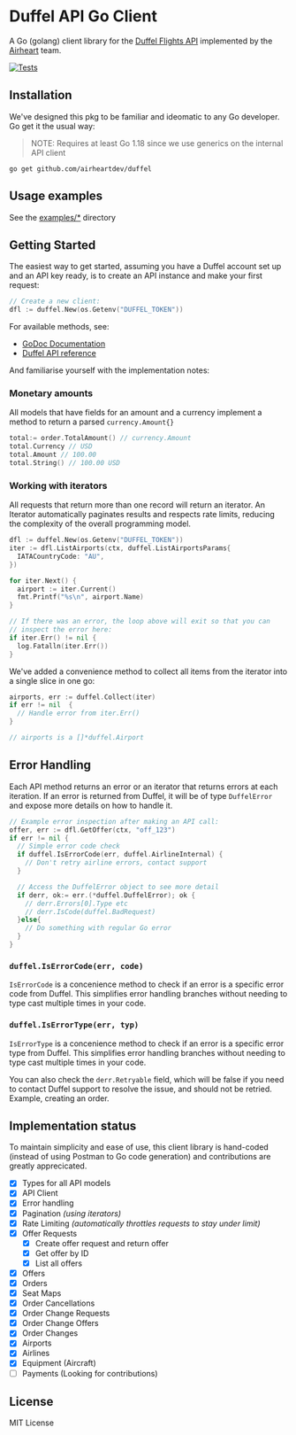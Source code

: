 # Duffel API Go Client

A Go (golang) client library for the [Duffel Flights API](https://duffel.com) implemented by the [Airheart](https://airheart.com) team.

[![Tests](https://github.com/airheartdev/duffel/actions/workflows/ci.yaml/badge.svg)](https://github.com/airheartdev/duffel/actions/workflows/ci.yaml)

## Installation

We've designed this pkg to be familiar and ideomatic to any Go developer. Go get it the usual way:

> NOTE: Requires at least Go 1.18 since we use generics on the internal API client

```shell
go get github.com/airheartdev/duffel
```

## Usage examples

See the [examples/\*](/examples/) directory

## Getting Started

The easiest way to get started, assuming you have a Duffel account set up and an API key ready, is to create an API instance and make your first request:

```go
// Create a new client:
dfl := duffel.New(os.Getenv("DUFFEL_TOKEN"))
```

For available methods, see:

- [GoDoc Documentation](https://pkg.go.dev/github.com/airheartdev/duffel#section-documentation)
- [Duffel API reference](https://duffel.com/docs/api/overview/welcome)

And familiarise yourself with the implementation notes:

### Monetary amounts

All models that have fields for an amount and a currency implement a method to return a parsed `currency.Amount{}`

```go
total:= order.TotalAmount() // currency.Amount
total.Currency // USD
total.Amount // 100.00
total.String() // 100.00 USD
```

### Working with iterators

All requests that return more than one record will return an iterator. An Iterator automatically paginates results and respects rate limits, reducing the complexity of the overall programming model.

```go
dfl := duffel.New(os.Getenv("DUFFEL_TOKEN"))
iter := dfl.ListAirports(ctx, duffel.ListAirportsParams{
  IATACountryCode: "AU",
})

for iter.Next() {
  airport := iter.Current()
  fmt.Printf("%s\n", airport.Name)
}

// If there was an error, the loop above will exit so that you can
// inspect the error here:
if iter.Err() != nil {
  log.Fatalln(iter.Err())
}
```

We've added a convenience method to collect all items from the iterator into a single slice in one go:

```go
airports, err := duffel.Collect(iter)
if err != nil  {
  // Handle error from iter.Err()
}

// airports is a []*duffel.Airport
```

## Error Handling

Each API method returns an error or an iterator that returns errors at each iteration. If an error is returned from Duffel, it will be of type `DuffelError` and expose more details on how to handle it.

```go
// Example error inspection after making an API call:
offer, err := dfl.GetOffer(ctx, "off_123")
if err != nil {
  // Simple error code check
  if duffel.IsErrorCode(err, duffel.AirlineInternal) {
    // Don't retry airline errors, contact support
  }

  // Access the DuffelError object to see more detail
  if derr, ok:= err.(*duffel.DuffelError); ok {
    // derr.Errors[0].Type etc
    // derr.IsCode(duffel.BadRequest)
  }else{
    // Do something with regular Go error
  }
}
```

### `duffel.IsErrorCode(err, code)`

`IsErrorCode` is a concenience method to check if an error is a specific error code from Duffel.
This simplifies error handling branches without needing to type cast multiple times in your code.

### `duffel.IsErrorType(err, typ)`

`IsErrorType` is a concenience method to check if an error is a specific error type from Duffel.
This simplifies error handling branches without needing to type cast multiple times in your code.

You can also check the `derr.Retryable` field, which will be false if you need to contact Duffel support to resolve the issue, and should not be retried. Example, creating an order.

## Implementation status

To maintain simplicity and ease of use, this client library is hand-coded (instead of using Postman to Go code generation) and contributions are greatly apprecicated.

- [x] Types for all API models
- [x] API Client
- [x] Error handling
- [x] Pagination _(using iterators)_
- [x] Rate Limiting _(automatically throttles requests to stay under limit)_
- [x] Offer Requests
  - [x] Create offer request and return offer
  - [x] Get offer by ID
  - [x] List all offers
- [x] Offers
- [x] Orders
- [x] Seat Maps
- [x] Order Cancellations
- [x] Order Change Requests
- [x] Order Change Offers
- [x] Order Changes
- [x] Airports
- [x] Airlines
- [x] Equipment (Aircraft)
- [ ] Payments (Looking for contributions)

## License

MIT License
